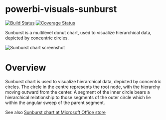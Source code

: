 # powerbi-visuals-sunburst
[![Build Status](https://travis-ci.org/Microsoft/powerbi-visuals-sunburst.svg?branch=master)](https://travis-ci.org/Microsoft/powerbi-visuals-sunburst) [![Coverage Status](https://coveralls.io/repos/github/Microsoft/powerbi-visuals-sunburst/badge.svg?branch=master)](https://coveralls.io/github/Microsoft/powerbi-visuals-sunburst?branch=master)

Sunburst is a multilevel donut chart, used to visualize hierarchical data, depicted by concentric circles.

![Sunburst chart screenshot](https://az158878.vo.msecnd.net/marketing/Partner_21474836617/Product_42949680595/Asset_6d41ccee-75c9-42dd-b2ee-867ce7773838/Sunburstscreenshot1.png)
# Overview
Sunburst chart is used to visualize hierarchical data, depicted by concentric circles. The circle in the centre represents the root node, with the hierarchy moving outward from the center. A segment of the inner circle bears a hierarchical relationship to those segments of the outer circle which lie within the angular sweep of the parent segment.

See also [Sunburst chart at Microsoft Office store](https://store.office.com/en-us/app.aspx?assetid=WA104380767&sourcecorrid=dfbfa3b3-75c3-497e-b2b9-ffd93aaca76f&searchapppos=0&ui=en-US&rs=en-US&ad=US&appredirect=false)